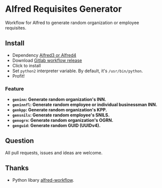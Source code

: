 # Alfred Requisites Generator

Workflow for Alfred to generate random organization or employee requisites.

## Install

- Dependency [Alfred3 or Alfred4](https://www.alfredapp.com/)
- Download [Gitlab workflow release](https://github.com/Leofwin/Alfred-Requisites-Generator/releases/latest)
- Click to install
- Set `python2` interpreter variable. By default, it's `/usr/bin/python`.
- Profit!

### Feature

- **`geninn`: Generate random organization's INN.**
- **`geninnfl`: Generate random employee or individual businessman INN.**
- **`genkpp`: Generate random organization's KPP.**
- **`gensnils`: Generate random employee's SNILS.**
- **`genogrn`: Generate random organization's OGRN.**
- **`genguid`: Generate random GUID (UUIDv4).**

## Question

All pull requests, issues and ideas are welcome.

## Thanks

- Python libary [alfred-workflow](http://www.deanishe.net/alfred-workflow/).
